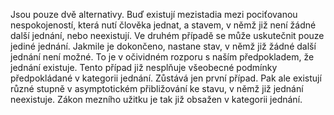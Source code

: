 <emphasis level="moderate">Jsou pouze dvě alternativy.</emphasis><break time="0.5s"/> Buď existují mezistadia mezi pociťovanou nespokojeností,<break time="0.3s"/> která nutí člověka jednat,<break time="0.3s"/> a stavem, v němž již není žádné další jednání,<break time="0.3s"/> nebo neexistují.<break time="0.5s"/> Ve druhém případě se může uskutečnit pouze jediné jednání.<break time="0.5s"/> <prosody rate="95%">Jakmile je dokončeno, nastane stav,<break time="0.3s"/> v němž již žádné další jednání není možné.</prosody><break time="0.4s"/> To je v očividném rozporu s naším předpokladem,<break time="0.3s"/> že jednání existuje.<break time="0.5s"/> <emphasis level="strong">Tento případ již nesplňuje všeobecné podmínky<break time="0.3s"/> předpokládané v kategorii jednání.</emphasis><break time="0.5s"/> Zůstává jen první případ.<break time="0.5s"/> Pak ale existují různé stupně<break time="0.3s"/> v asymptotickém přibližování ke stavu,<break time="0.3s"/> v němž již jednání neexistuje.<break time="0.5s"/> <emphasis level="moderate">Zákon mezního užitku je tak<break time="0.3s"/> již obsažen v kategorii jednání.</emphasis> 